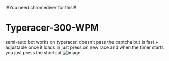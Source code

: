 !!!You need chromediver for this!!!
# Typeracer-300-WPM
semi-auto bot works on typeracer, doesn't pass the captcha but is fast + adjustable
once it loads in just press on new race and when the timer starts you just press the shortcut
![image](https://github.com/user-attachments/assets/5cb77971-75f0-44f3-bad7-4e7c8c8aad30)
